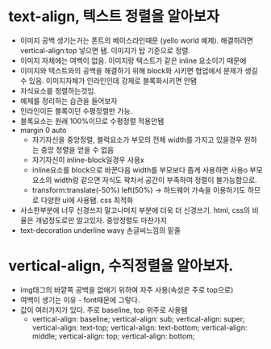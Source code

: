 # text-align, 텍스트 정렬을 알아보자
-  이미지 공백 생기는거는 폰트의 베이스라인때문 (yello world 예제). 해결하려면 vertical-align:top 넣으면 됌. 이미지가 탑 기준으로 정렬.
-   이미지 자체에는 여백이 없음. 이미지랑 텍스트가 같은 inline 요소이기 때문에
-   이미지와 텍스트와의 공백을 해결하기 위해 block화 시키면 협업에서 문제가 생길 수 있음. 이미지자체가 인라인인데 강제로 블록화시키면 안됌
-   자식요소를 정렬하는것임.
-   예제를 정리하는 습관을 들어보자
-   인라인이든 블록이던 수평정렬만 가능.
-   블록요소는 원래 100%이므로 수평정렬 적용안됌
-   margin 0 auto
    -   자기자신을 중앙정렬, 블럭요소가 부모의 전체 width를 가지고 있을경우 원하는 중앙 정렬을 얻을 수 없음
    -   자기자신이 inline-block일경우 사용x
    -   inline요소를 block으로 바꾼다음 width를 부모보다 좁게 사용하면 사용o 부모요소의 width랑 같으면 자식도 꽉차서 공간이 부족하여 정렬이 불가능함으로.
    -   transform:translate(-50%) left(50%) → 하드웨어 가속을 이용하기도 하므로 다양한 ui에 사용됌. css 최적화
-   사소한부분에 너무 신경쓰지 말고나머지 부분에 더욱 더 신경쓰기. html, css의 비율은 개념정도로만 알고있자. 중앙정렬도 마찬가지
-   text-decoration underline wavy 손글씨느낌의 밑줄

# vertical-align, 수직정렬을 알아보자.
- img태그의 바깥쪽 공백을 없애기 위하여 자주 사용(속성은 주로 top으로)
- 여백이 생기는 이유 - font때문에 그렇다.
- 값이 여러가지가 있다. 주로 baseline, top 위주로 사용됌
    - vertical-align: baseline;
    vertical-align: sub;
    vertical-align: super;
    vertical-align: text-top;
    vertical-align: text-bottom;
    vertical-align: middle;
    vertical-align: top;
    vertical-align: bottom;